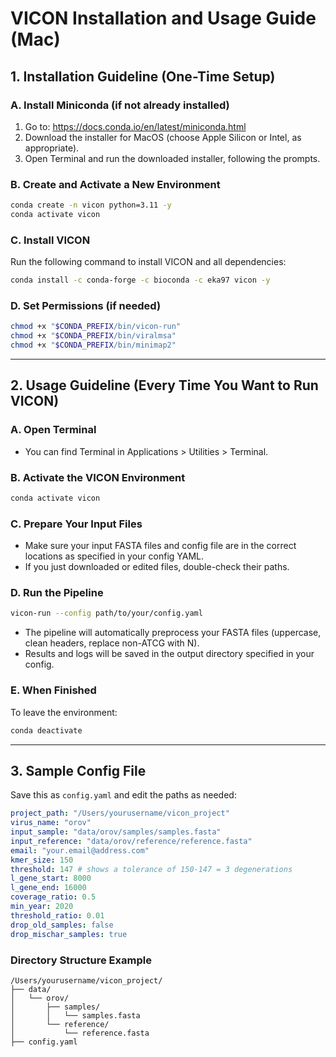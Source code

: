 # VICON Installation and Usage Guide (Mac)

## 1. Installation Guideline (One-Time Setup)

### A. Install Miniconda (if not already installed)

1. Go to: https://docs.conda.io/en/latest/miniconda.html  
2. Download the installer for MacOS (choose Apple Silicon or Intel, as appropriate).
3. Open Terminal and run the downloaded installer, following the prompts.

### B. Create and Activate a New Environment

```bash
conda create -n vicon python=3.11 -y
conda activate vicon
```

### C. Install VICON

Run the following command to install VICON and all dependencies:

```bash
conda install -c conda-forge -c bioconda -c eka97 vicon -y
```

### D. Set Permissions (if needed)

```bash
chmod +x "$CONDA_PREFIX/bin/vicon-run"
chmod +x "$CONDA_PREFIX/bin/viralmsa"
chmod +x "$CONDA_PREFIX/bin/minimap2"
```

---

## 2. Usage Guideline (Every Time You Want to Run VICON)

### A. Open Terminal

- You can find Terminal in Applications > Utilities > Terminal.

### B. Activate the VICON Environment

```bash
conda activate vicon
```

### C. Prepare Your Input Files

- Make sure your input FASTA files and config file are in the correct locations as specified in your config YAML.
- If you just downloaded or edited files, double-check their paths.

### D. Run the Pipeline

```bash
vicon-run --config path/to/your/config.yaml
```

- The pipeline will automatically preprocess your FASTA files (uppercase, clean headers, replace non-ATCG with N).
- Results and logs will be saved in the output directory specified in your config.

### E. When Finished

To leave the environment:

```bash
conda deactivate
```

---

## 3. Sample Config File

Save this as `config.yaml` and edit the paths as needed:

```yaml
project_path: "/Users/yourusername/vicon_project"
virus_name: "orov"
input_sample: "data/orov/samples/samples.fasta"
input_reference: "data/orov/reference/reference.fasta"
email: "your.email@address.com"
kmer_size: 150
threshold: 147 # shows a tolerance of 150-147 = 3 degenerations
l_gene_start: 8000
l_gene_end: 16000
coverage_ratio: 0.5
min_year: 2020
threshold_ratio: 0.01
drop_old_samples: false
drop_mischar_samples: true
```

### Directory Structure Example

```
/Users/yourusername/vicon_project/
├── data/
│   └── orov/
│       ├── samples/
│       │   └── samples.fasta
│       └── reference/
│           └── reference.fasta
├── config.yaml
``` 